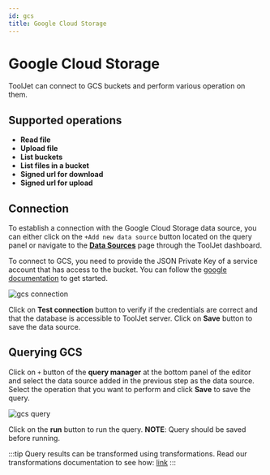 ```yaml
---
id: gcs
title: Google Cloud Storage
---
```


# Google Cloud Storage

ToolJet can connect to GCS buckets and perform various operation on them.

## Supported operations

- **Read file**
- **Upload file**
- **List buckets**
- **List files in a bucket**
- **Signed url for download**
- **Signed url for upload**

## Connection

To establish a connection with the Google Cloud Storage data source, you can either click on the `+Add new data source` button located on the query panel or navigate to the **[Data Sources](/docs/data-sources/overview)** page through the ToolJet dashboard.

To connect to GCS, you need to provide the JSON Private Key of a service account that has access to the bucket. You can follow the [google documentation](https://cloud.google.com/docs/authentication/getting-started) to get started.

<img className="screenshot-full" src="/img/datasource-reference/gcs-connect.png"  alt="gcs connection" />

Click on **Test connection** button to verify if the credentials are correct and that the database is accessible to ToolJet server. Click on **Save** button to save the data source.

## Querying GCS

Click on `+` button of the **query manager** at the bottom panel of the editor and select the data source added in the previous step as the data source. Select the operation that you want to perform and click **Save** to save the query.

<img className="screenshot-full" src="/img/datasource-reference/gcs-query.png" alt="gcs query" />

Click on the **run** button to run the query. 
**NOTE**: Query should be saved before running.

:::tip
Query results can be transformed using transformations. Read our transformations documentation to see how: [link](/docs/tutorial/transformations)
:::
